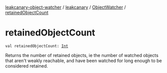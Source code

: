 [leakcanary-object-watcher](../../index.md) / [leakcanary](../index.md) / [ObjectWatcher](index.md) / [retainedObjectCount](./retained-object-count.md)

# retainedObjectCount

`val retainedObjectCount: `[`Int`](https://kotlinlang.org/api/latest/jvm/stdlib/kotlin/-int/index.html)

Returns the number of retained objects, ie the number of watched objects that aren't weakly
reachable, and have been watched for long enough to be considered retained.

